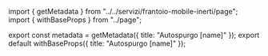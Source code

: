 import { getMetadata } from "../../servizi/frantoio-mobile-inerti/page";
import { withBaseProps } from "../page";

export const metadata = getMetadata({ title: "Autospurgo [name]" });
export default withBaseProps({ title: "Autospurgo [name]" });
